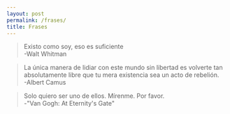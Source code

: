```yaml
---
layout: post
permalink: /frases/
title: Frases
---
```

> Existo como soy, eso es suficiente  
>-Walt Whitman

> La única manera de lidiar con este mundo sin libertad es volverte tan absolutamente libre que tu mera existencia sea un acto de rebelión.    
>-Albert Camus  

> Solo quiero ser uno de ellos. Mírenme. Por favor.  
-"Van Gogh: At Eternity's Gate"